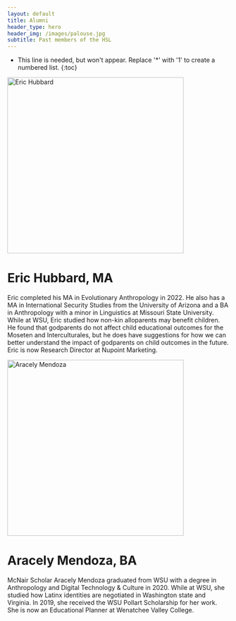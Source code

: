 ```yaml
---
layout: default
title: Alumni
header_type: hero
header_img: /images/palouse.jpg
subtitle: Past members of the HSL
---
```


* This line is needed, but won't appear. Replace '*' with '1' to create a numbered list.
{:toc}

<img src="/images/eric_hubbard.jpg" alt="Eric Hubbard" width="400"/>

# Eric Hubbard, MA
Eric completed his MA in Evolutionary Anthropology in 2022. He also has a MA in International Security Studies from the University of Arizona and a BA in Anthropology with a minor in Linguistics at Missouri State University. While at WSU, Eric studied how non-kin alloparents may benefit children. He found that godparents do not affect child educational outcomes for the Moseten and Interculturales, but he does have suggestions for how we can better understand the impact of godparents on child outcomes in the future. Eric is now Research Director at Nupoint Marketing.

<img src="/images/eric_hubbard.jpg" alt="Aracely Mendoza" width="400"/>

# Aracely Mendoza, BA
McNair Scholar Aracely Mendoza graduated from WSU with a degree in Anthropology and Digital Technology & Culture in 2020. While at WSU, she studied how Latinx identities are negotiated in Washington state and Virginia. In 2019, she received the WSU Pollart Scholarship for her work. She is now an Educational Planner at Wenatchee Valley College.
